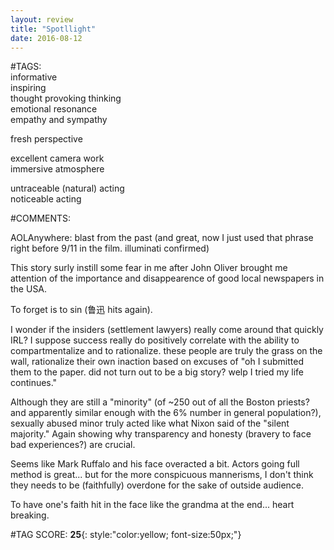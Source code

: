 ```yaml
---  
layout: review  
title: "Spotllight"  
date: 2016-08-12  
---  
```

  
#TAGS:  
informative  
inspiring  
thought provoking thinking  
emotional resonance  
empathy and sympathy  
  
fresh perspective  
  
excellent camera work  
immersive atmosphere  
  
untraceable (natural) acting  
noticeable acting  
  
#COMMENTS:  
  
AOLAnywhere: blast from the past (and great, now I just used that phrase right before 9/11 in the film. illuminati confirmed)  
  
This story surly instill some fear in me after John Oliver brought me attention of the importance and disappearence of good local newspapers in the USA.  
  
To forget is to sin (鲁迅 hits again).  
  
I wonder if the insiders (settlement lawyers) really come around that quickly IRL? I suppose success really do positively correlate with the ability to compartmentalize and to rationalize. these people are truly the grass on the wall, rationalize their own inaction based on excuses of "oh I submitted them to the paper. did not turn out to be a big story? welp I tried my life continues."  
  
Although they are still a "minority" (of ~250 out of all the Boston priests? and apparently similar enough with the 6% number in general population?), sexually abused minor truly acted like what Nixon said of the "silent majority." Again showing why transparency and honesty (bravery to face bad experiences?) are crucial.  
  
Seems like Mark Ruffalo and his face overacted a bit. Actors going full method is great... but for the more conspicuous mannerisms, I don't think they needs to be (faithfully) overdone for the sake of outside audience.  
  
To have one's faith hit in the face like the grandma at the end... heart breaking.  
  
  
  
  
  
#TAG SCORE: **25**{: style:"color:yellow; font-size:50px;"}  
